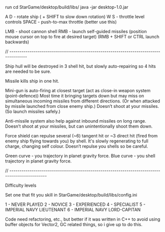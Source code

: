 run
cd StarGame/desktop/build/libs/
java -jar desktop-1.0.jar



A D - rotate ship ( + SHIFT to slow down rotation)
W S - throttle level controls
SPACE  - push-to-max throttle (better use this)

LMB - shoot cannon shell
RMB - launch self-guided missiles (position mouse cursor on top to fire at desired target)
      (RMB + SHIFT or CTRL launch backwards)


// ---------------------------------------------------------------------------------------


Ship hull will be destroyed in 3 shell hit, but slowly auto-repairing so 4 hits are needed to be sure.

Missile kills ship in one hit.

Mini-gun is auto-firing at closest target (act as close-in weapon system (point-defence))
Most time it bringing targets down but may miss on simultaneous incoming missiles from different directions.
(Or when attacked by missile launched from close enemy ship.)
Doesn’t shoot at your missiles. (So launch missiles safely.)

Anti-missile system also help against inbound missiles on long range.
Doesn’t shoot at your missiles, but can unintentionally shoot them down.

Force shield can repulse several (~6) tangent hit or ~3 direct hit (fired from enemy ship flying towards you) by shell.
It's slowly regenerating to full charge, changing self colour.
Doesn’t repulse you shells so be careful.

Green curve - you trajectory in planet gravity force.
Blue curve - you shell trajectory in planet gravity force.

// -------------------------------------------------------------------------------------------------


Difficulty levels

Set one that fit you skill in StarGame/desktop/build/libs/config.ini

1 - NEVER PLAYED
2 - NOVICE
3 - EXPERIENCED
4 - SPECIALIST
5 - IMPERIAL NAVY LIEUTENANT
6 - IMPERIAL NAVY LORD-CAPITAN

Code need refactoring, etc., but better if it was written in C++ to avoid using buffer objects for Vector2, 
GC related things, so i give up to do this.

